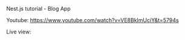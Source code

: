 Nest.js tutorial - Blog App 

Youtube: https://www.youtube.com/watch?v=VE8BkImUciY&t=5794s

Live view: 



